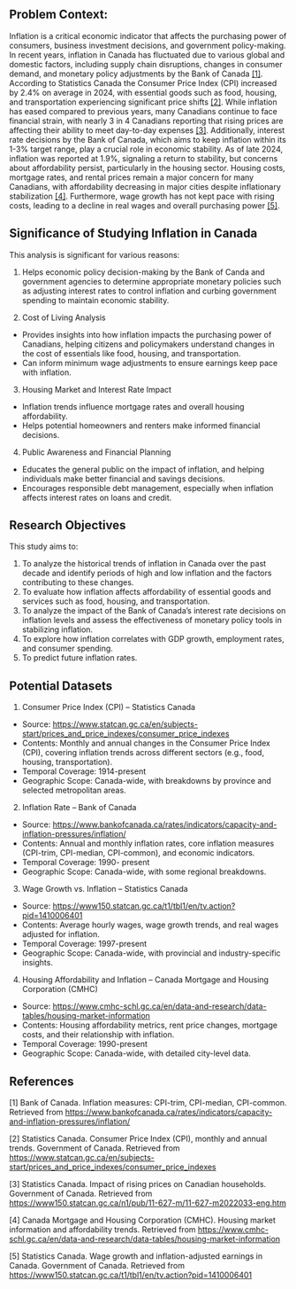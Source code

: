 ## Problem Context: 
Inflation is a critical economic indicator that affects the purchasing power of consumers, business investment decisions, and government policy-making. In recent years, inflation in Canada has fluctuated due to various global and domestic factors, including supply chain disruptions, changes in consumer demand, and monetary policy adjustments by the Bank of Canada [[1]](#1). According to Statistics Canada the Consumer Price Index (CPI) increased by 2.4% on average in 2024, with essential goods such as food, housing, and transportation experiencing significant price shifts [[2]](#2).  While inflation has eased compared to previous years, many Canadians continue to face financial strain, with nearly 3 in 4 Canadians reporting that rising prices are affecting their ability to meet day-to-day expenses [[3]](#3).
Additionally, interest rate decisions by the Bank of Canada, which aims to keep inflation within its 1-3% target range, play a crucial role in economic stability. As of late 2024, inflation was reported at 1.9%, signaling a return to stability, but concerns about affordability persist, particularly in the housing sector. Housing costs, mortgage rates, and rental prices remain a major concern for many Canadians, with affordability decreasing in major cities despite inflationary stabilization [[4]](#4).  Furthermore, wage growth has not kept pace with rising costs, leading to a decline in real wages and overall purchasing power [[5]](#5).
## Significance of Studying Inflation in Canada

This analysis is significant for various reasons:

1. Helps economic policy decision-making by the Bank of Canda and government agencies to determine appropriate monetary policies such as adjusting interest rates to control inflation and curbing government spending to maintain economic stability.

2. Cost of Living Analysis
- Provides insights into how inflation impacts the purchasing power of Canadians, helping citizens and policymakers understand changes in the cost of essentials like food, housing, and transportation.
- Can inform minimum wage adjustments to ensure earnings keep pace with inflation.
3. Housing Market and Interest Rate Impact
- Inflation trends influence mortgage rates and overall housing affordability.
- Helps potential homeowners and renters make informed financial decisions.
4. Public Awareness and Financial Planning
- Educates the general public on the impact of inflation, and helping individuals make better financial and savings decisions.
- Encourages responsible debt management, especially when inflation affects interest rates on loans and credit.

## Research Objectives 

This study aims to:
1.	To analyze the historical trends of inflation in Canada over the past decade and identify periods of high and low inflation and the factors contributing to these changes.
2.	To evaluate how inflation affects affordability of essential goods and services such as food, housing, and transportation.
3.	To analyze the impact of the Bank of Canada’s interest rate decisions on inflation levels and assess the effectiveness of monetary policy tools in stabilizing inflation.
4.	To explore how inflation correlates with GDP growth, employment rates, and consumer spending.
5.	To predict future inflation rates.

## Potential Datasets
1.	Consumer Price Index (CPI) – Statistics Canada
- Source: https://www.statcan.gc.ca/en/subjects-start/prices_and_price_indexes/consumer_price_indexes
- Contents: Monthly and annual changes in the Consumer Price Index (CPI), covering inflation trends across different sectors (e.g., food, housing, transportation).
- Temporal Coverage: 1914-present
- Geographic Scope: Canada-wide, with breakdowns by province and selected metropolitan areas.
2.	 Inflation Rate – Bank of Canada
- Source: https://www.bankofcanada.ca/rates/indicators/capacity-and-inflation-pressures/inflation/
- Contents: Annual and monthly inflation rates, core inflation measures (CPI-trim, CPI-median, CPI-common), and economic indicators.
- Temporal Coverage: 1990- present
- Geographic Scope: Canada-wide, with some regional breakdowns.
3. Wage Growth vs. Inflation – Statistics Canada
- Source: https://www150.statcan.gc.ca/t1/tbl1/en/tv.action?pid=1410006401
- Contents: Average hourly wages, wage growth trends, and real wages adjusted for inflation.
- Temporal Coverage: 1997-present
- Geographic Scope: Canada-wide, with provincial and industry-specific insights.
4. Housing Affordability and Inflation – Canada Mortgage and Housing Corporation (CMHC)
- Source: https://www.cmhc-schl.gc.ca/en/data-and-research/data-tables/housing-market-information
- Contents: Housing affordability metrics, rent price changes, mortgage costs, and their relationship with inflation.
- Temporal Coverage: 1990-present
- Geographic Scope: Canada-wide, with detailed city-level data.

## References
<a id="1">[1]</a> Bank of Canada. Inflation measures: CPI-trim, CPI-median, CPI-common. Retrieved from https://www.bankofcanada.ca/rates/indicators/capacity-and-inflation-pressures/inflation/

<a id="2">[2]</a>  Statistics Canada. Consumer Price Index (CPI), monthly and annual trends. Government of Canada. Retrieved from https://www.statcan.gc.ca/en/subjects-start/prices_and_price_indexes/consumer_price_indexes

<a id="3">[3]</a> Statistics Canada. Impact of rising prices on Canadian households. Government of Canada. Retrieved from https://www150.statcan.gc.ca/n1/pub/11-627-m/11-627-m2022033-eng.htm 

<a id="4">[4]</a> Canada Mortgage and Housing Corporation (CMHC). Housing market information and affordability trends. Retrieved from https://www.cmhc-schl.gc.ca/en/data-and-research/data-tables/housing-market-information

<a id="5">[5]</a> Statistics Canada. Wage growth and inflation-adjusted earnings in Canada. Government of Canada. Retrieved from https://www150.statcan.gc.ca/t1/tbl1/en/tv.action?pid=1410006401

